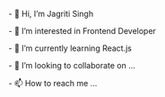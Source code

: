
<section>
  <div class="container">
    <div class="row">
      <div class="col-md-6">
        <p>- 👋 Hi, I’m Jagriti Singh </p>
        <p> - 👀 I’m interested in Frontend Developer</p>
        <p>- 🌱 I’m currently learning React.js</p>
        <p> - 💞️ I’m looking to collaborate on ...</p>
        <p> - 📫 How to reach me ...</p>     
      </div>
    </div>
  </div>
</section>

<!---
jagritisingh3456/jagritisingh3456 is a ✨ special ✨ repository because its `README.md` (this file) appears on your GitHub profile.
You can click the Preview link to take a look at your changes.
--->
